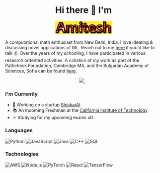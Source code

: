 <h1 align='center'>
  Hi there 👋 I'm
</h1>

<p align = 'center'>
  <a href = "https://www.amiteshpandey.me/">
    <img src = "https://github.com/Amitesh2624/Amitesh2624/blob/f4d809af4cb3cdb16b4a0463d5384a086a106d94/profile.gif" />
  </a>
</p>

A computational math enthusiast from New Delhi, India. I love ideating & discussing novel applications of ML. Reach out to me [here](https://amiteshpandey.me/contact) if you'd like to talk ✌️. Over the years of my schooling, I have participated in various research oritented activities. A collation of my work as part of the Pathcheck Foundation, Cambridge MA, and the Bulgarian Academy of Sciences, Sofia can be found [here](https://scholar.google.com/citations?user=HaiAgVAAAAAJ&hl=en).


<p align='center'>
  
  <a href="https://www.linkedin.com/in/amitesh-anand-pandey/">
    <img src="https://img.shields.io/badge/linkedin-%230077B5.svg?&style=for-the-badge&logo=linkedin&logoColor=white" />
  </a>&nbsp;&nbsp;

  
</p>


### I'm Currently

- 📱  Working on a startup [ShiokarAI](https://shiokarai.tech)
- 📚 An Incoming Freshman at the [California Institute of Technology](https://caltech.edu) 
- ⚛️ Studying for my upcoming exams xD 
### Languages

![Python](https://img.shields.io/badge/-Python-000?&logo=Python)
![JavaScript](https://img.shields.io/badge/-JavaScript-000?&logo=JavaScript)
![Java](https://img.shields.io/badge/-Java-000?&logo=Java&logoColor=007396)
![C++](https://img.shields.io/badge/-C++-000?&logo=c%2b%2b&logoColor=00599C)
![SQL](https://img.shields.io/badge/-SQL-000?&logo=MySQL)

### Technologies

![AWS](https://img.shields.io/badge/-AWS-000?&logo=Amazon-AWS&logoColor=F90)
![Node.js](https://img.shields.io/badge/-Node.js-000?&logo=node.js)
![PyTorch](https://img.shields.io/badge/-PyTorch-000?&logo=PyTorch)
![React](https://img.shields.io/badge/-React-000?&logo=React)
![TensorFlow](https://img.shields.io/badge/-TensorFlow-000?&logo=TensorFlow)
